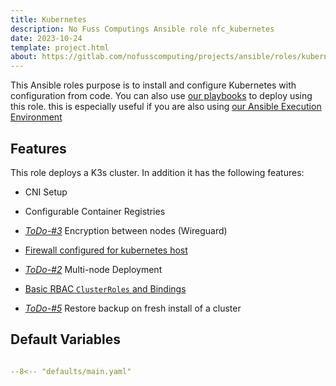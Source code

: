 ```yaml
---
title: Kubernetes
description: No Fuss Computings Ansible role nfc_kubernetes
date: 2023-10-24
template: project.html
about: https://gitlab.com/nofusscomputing/projects/ansible/roles/kubernetes
---
```


This Ansible roles purpose is to install and configure Kubernetes with configuration from code. You can also use [our playbooks](../../playbooks/index.md) to deploy using this role. this is especially useful if you are also using [our Ansible Execution Environment](../../execution_environment/index.md) 


## Features

This role deploys a K3s cluster. In addition it has the following features:

- CNI Setup

- Configurable Container Registries

- _[ToDo-#3](https://gitlab.com/nofusscomputing/projects/ansible/kubernetes/-/issues/3)_ Encryption between nodes (Wireguard)

- [Firewall configured for kubernetes host](firewall.md)

- _[ToDo-#2](https://gitlab.com/nofusscomputing/projects/ansible/kubernetes/-/issues/2)_ Multi-node Deployment

- [Basic RBAC `ClusterRoles` and Bindings](rbac.md)

- _[ToDo-#5](https://gitlab.com/nofusscomputing/projects/ansible/kubernetes/-/issues/5)_ Restore backup on fresh install of a cluster


## Default Variables


``` yaml title="defaults/main.yaml" linenums="1"

--8<-- "defaults/main.yaml"

```